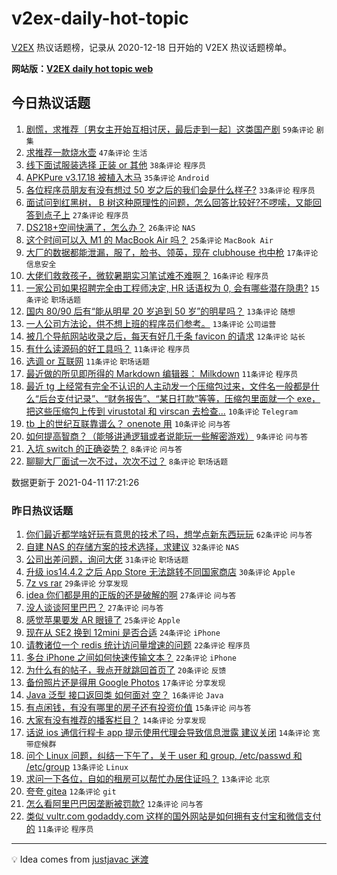 # v2ex-daily-hot-topic

[V2EX](https://www.v2ex.com/) 热议话题榜，记录从 2020-12-18 日开始的 V2EX 热议话题榜单。

**网站版：[V2EX daily hot topic web](https://boojack.github.io/v2ex-daily-hot-topic-web/)**

## 今日热议话题

<!-- TODAY BEGIN -->

1. [剧慌，求推荐〔男女主开始互相讨厌，最后走到一起〕这类国产剧](https://www.v2ex.com/t/769868) `59条评论` `剧集`
1. [求推荐一款烧水壶](https://www.v2ex.com/t/769861) `47条评论` `生活`
1. [线下面试服装选择 正装 or 其他](https://www.v2ex.com/t/769852) `38条评论` `程序员`
1. [APKPure v3.17.18 被植入木马](https://www.v2ex.com/t/769879) `35条评论` `Android`
1. [各位程序员朋友有没有想过 50 岁之后的我们会是什么样子?](https://www.v2ex.com/t/769894) `33条评论` `程序员`
1. [面试问到红黑树， B 树这种原理性的问题，怎么回答比较好?不啰嗦，又能回答到点子上](https://www.v2ex.com/t/769849) `27条评论` `程序员`
1. [DS218+空间快满了，怎么办？](https://www.v2ex.com/t/769924) `26条评论` `NAS`
1. [这个时间可以入 M1 的 MacBook Air 吗？](https://www.v2ex.com/t/769825) `25条评论` `MacBook Air`
1. [大厂的数据都能泄漏，服了，脸书、领英，现在 clubhouse 也中枪](https://www.v2ex.com/t/769881) `17条评论` `信息安全`
1. [大佬们救救孩子，微软暑期实习笔试难不难啊？](https://www.v2ex.com/t/769862) `16条评论` `程序员`
1. [一家公司如果招聘完全由工程师决定, HR 话语权为 0, 会有哪些潜在隐患?](https://www.v2ex.com/t/769885) `15条评论` `职场话题`
1. [国内 80/90 后有“能从明星 20 岁追到 50 岁”的明星吗？](https://www.v2ex.com/t/769938) `13条评论` `随想`
1. [一人公司方法论，供不想上班的程序员们参考。](https://www.v2ex.com/t/769865) `13条评论` `公司运营`
1. [被几个导航网站收录之后，每天有好几千条 favicon 的请求](https://www.v2ex.com/t/769846) `12条评论` `站长`
1. [有什么读源码的好工具吗？](https://www.v2ex.com/t/769869) `11条评论` `程序员`
1. [选调 or 互联网](https://www.v2ex.com/t/769847) `11条评论` `职场话题`
1. [最近做的所见即所得的 Markdown 编辑器： Milkdown](https://www.v2ex.com/t/769835) `11条评论` `程序员`
1. [最近 tg 上经常有完全不认识的人主动发一个压缩包过来，文件名一般都是什么“后台支付记录”、“财务报告”、“某日打款”等等，压缩包里面就一个 exe，把这些压缩包上传到 virustotal 和 virscan 去检查...](https://www.v2ex.com/t/769908) `10条评论` `Telegram`
1. [tb 上的世纪互联靠谱么？ onenote 用](https://www.v2ex.com/t/769918) `10条评论` `问与答`
1. [如何提高智商？（能够讲通逻辑或者说能玩一些解密游戏）](https://www.v2ex.com/t/769858) `9条评论` `问与答`
1. [入坑 switch 的正确姿势？](https://www.v2ex.com/t/769945) `8条评论` `问与答`
1. [聊聊大厂面试一次不过，次次不过？](https://www.v2ex.com/t/769893) `8条评论` `职场话题`

数据更新于 2021-04-11 17:21:26

<!-- TODAY END -->

### 昨日热议话题

<!-- YESTERDAY BEGIN -->

1. [你们最近都学啥好玩有意思的技术了吗，想学点新东西玩玩](https://www.v2ex.com/t/769636) `62条评论` `问与答`
1. [自建 NAS 的存储方案的技术选择，求建议](https://www.v2ex.com/t/769653) `32条评论` `NAS`
1. [公司出差问题，询问大佬](https://www.v2ex.com/t/769691) `31条评论` `职场话题`
1. [升级 ios14.4.2 之后 App Store 无法跳转不同国家商店](https://www.v2ex.com/t/769676) `30条评论` `Apple`
1. [7z vs rar](https://www.v2ex.com/t/769735) `29条评论` `分享发现`
1. [idea 你们都是用的正版的还是破解的啊](https://www.v2ex.com/t/769644) `27条评论` `问与答`
1. [没人谈谈阿里巴巴？](https://www.v2ex.com/t/769641) `27条评论` `问与答`
1. [感觉苹果要发 AR 眼镜了](https://www.v2ex.com/t/769664) `25条评论` `Apple`
1. [现在从 SE2 换到 12mini 是否合适](https://www.v2ex.com/t/769638) `24条评论` `iPhone`
1. [请教诸位一个 redis 统计访问量增速的问题](https://www.v2ex.com/t/769758) `22条评论` `程序员`
1. [多台 iPhone 之间如何快速传输文本？](https://www.v2ex.com/t/769652) `22条评论` `iPhone`
1. [为什么有的帖子，我点开就跳回首页了](https://www.v2ex.com/t/769753) `20条评论` `反馈`
1. [备份照片还是得用 Google Photos](https://www.v2ex.com/t/769794) `17条评论` `分享发现`
1. [Java 泛型 接口返回类 如何面对 空？](https://www.v2ex.com/t/769692) `16条评论` `Java`
1. [有点闲钱，有没有哪里的房子还有投资价值](https://www.v2ex.com/t/769731) `15条评论` `问与答`
1. [大家有没有推荐的播客栏目？](https://www.v2ex.com/t/769755) `14条评论` `分享发现`
1. [话说 ios 通信行程卡 app 提示使用代理会导致信息泄露 建议关闭](https://www.v2ex.com/t/769662) `14条评论` `宽带症候群`
1. [问个 Linux 问题，纠结一下午了，关于 user 和 group, /etc/passwd 和 /etc/group](https://www.v2ex.com/t/769788) `13条评论` `Linux`
1. [求问一下各位，自如的租房可以帮忙办居住证吗？](https://www.v2ex.com/t/769655) `13条评论` `北京`
1. [夸夸 gitea](https://www.v2ex.com/t/769675) `12条评论` `git`
1. [怎么看阿里巴巴因垄断被罚款?](https://www.v2ex.com/t/769642) `12条评论` `问与答`
1. [类似 vultr.com godaddy.com 这样的国外网站是如何拥有支付宝和微信支付的](https://www.v2ex.com/t/769819) `11条评论` `程序员`

<!-- YESTERDAY END -->

---

💡 Idea comes from [justjavac 迷渡](https://github.com/justjavac/)

